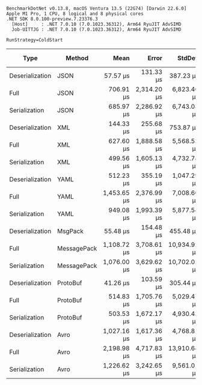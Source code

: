 ```

BenchmarkDotNet v0.13.8, macOS Ventura 13.5 (22G74) [Darwin 22.6.0]
Apple M1 Pro, 1 CPU, 8 logical and 8 physical cores
.NET SDK 8.0.100-preview.7.23376.3
  [Host]     : .NET 7.0.10 (7.0.1023.36312), Arm64 RyuJIT AdvSIMD
  Job-UITTJG : .NET 7.0.10 (7.0.1023.36312), Arm64 RyuJIT AdvSIMD

RunStrategy=ColdStart  

```

| Type            | Method      |        Mean |       Error |       StdDev |     Median | Ratio | RatioSD | Allocated | Alloc Ratio |
|-----------------|-------------|------------:|------------:|-------------:|-----------:|------:|--------:|----------:|------------:|
| Deserialization | JSON        |    57.57 μs |   131.33 μs |    387.23 μs |  16.688 μs |  0.82 |    0.40 |        NA |          NA |
| Full            | JSON        |   706.91 μs | 2,314.20 μs |  6,823.46 μs |  21.771 μs |  1.00 |    0.00 |        NA |          NA |
| Serialization   | JSON        |   685.97 μs | 2,286.92 μs |  6,743.03 μs |  10.271 μs |  0.51 |    0.22 |   3.88 KB |          NA |
| Deserialization | XML         |   144.33 μs |   255.68 μs |    753.87 μs |  49.875 μs |  2.92 |    5.47 |        NA |          NA |
| Full            | XML         |   627.60 μs | 1,888.58 μs |  5,568.53 μs |  65.562 μs |  3.04 |    0.76 |        NA |          NA |
| Serialization   | XML         |   499.56 μs | 1,605.13 μs |  4,732.78 μs |  23.479 μs |  1.11 |    0.27 |  26.57 KB |          NA |
| Deserialization | YAML        |   512.23 μs |   355.19 μs |  1,047.29 μs | 396.917 μs | 17.84 |    4.22 |        NA |          NA |
| Full            | YAML        | 1,453.65 μs | 2,376.99 μs |  7,008.60 μs | 743.604 μs | 33.14 |    7.87 |        NA |          NA |
| Serialization   | YAML        |   949.08 μs | 1,993.39 μs |  5,877.54 μs | 352.041 μs | 15.93 |    3.96 |  52.27 KB |          NA |
| Deserialization | MsgPack     |    55.48 μs |   154.48 μs |    455.48 μs |   9.021 μs |  0.43 |    0.13 |        NA |          NA |
| Full            | MessagePack | 1,108.72 μs | 3,708.61 μs | 10,934.92 μs |  13.584 μs |  0.67 |    0.22 |        NA |          NA |
| Serialization   | MessagePack | 1,076.00 μs | 3,629.62 μs | 10,702.02 μs |   5.146 μs |  0.26 |    0.15 |   2.03 KB |          NA |
| Deserialization | ProtoBuf    |    41.26 μs |   103.59 μs |    305.44 μs |   9.500 μs |  0.46 |    0.18 |        NA |          NA |
| Full            | ProtoBuf    |   514.83 μs | 1,705.76 μs |  5,029.47 μs |  10.375 μs |  0.52 |    0.16 |        NA |          NA |
| Serialization   | ProtoBuf    |   503.53 μs | 1,672.17 μs |  4,930.43 μs |   9.354 μs |  0.47 |    0.17 |   7.33 KB |          NA |
| Deserialization | Avro        | 1,027.16 μs | 1,617.36 μs |  4,768.81 μs | 529.792 μs | 24.31 |    6.89 |        NA |          NA |
| Full            | Avro        | 2,198.98 μs | 4,717.83 μs | 13,910.64 μs | 768.271 μs | 35.76 |   11.79 |        NA |          NA |
| Serialization   | Avro        | 1,226.62 μs | 3,242.65 μs |  9,561.01 μs | 258.042 μs | 11.90 |    3.05 |  94.88 KB |          NA |
